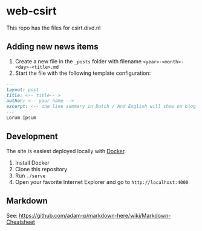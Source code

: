 # web-csirt
This repo has the files for csirt.divd.nl

## Adding new news items
1. Create a new file in the `_posts` folder with filename `<year>-<month>-<day>-<title>.md`
2. Start the file with the following template configuration:
```markdown
---
layout: post
title: <-- title-- >
author: <-- your name -->
excerpt: <-- one line summary in Dutch / And English will show on blog page -->
---
Lorum Ipsum
```

## Development
The site is easiest deployed locally with [Docker](https://docker.com). 

1. Install Docker
2. Clone this repository
3. Run `./serve`
4. Open your favorite Internet Explorer and go to `http://localhost:4000`

## Markdown

See: https://github.com/adam-p/markdown-here/wiki/Markdown-Cheatsheet
